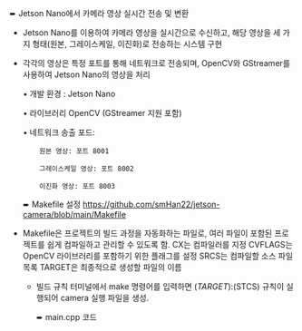 ➨ Jetson Nano에서 카메라 영상 실시간 전송 및 변환
- Jetson Nano를 이용하여 카메라 영상을 실시간으로 수신하고, 해당 영상을 세 가지 형태(원본, 그레이스케일, 이진화)로 전송하는 시스템 구현
- 각각의 영상은 특정 포트를 통해 네트워크로 전송되며, OpenCV와 GStreamer를 사용하여 Jetson Nano의 영상을 처리

  • 개발 환경 : Jetson Nano
  
  • 라이브러리 OpenCV (GStreamer 지원 포함)
  
  • 네트워크 송출 포드:
  
          원본 영상: 포트 8001
  
          그레이스케일 영상: 포트 8002
  
          이진화 영상: 포트 8003

  ➨ Makefile 설정
  https://github.com/smHan22/jetson-camera/blob/main/Makefile
- Makefile은 프로젝트의 빌드 과정을 자동화하는 파일로, 여러 파일이 포함된 프로젝트를 쉽게 컴파일하고 관리할 수 있도록 함.
    CX는 컴파일러를 지정
    CVFLAGS는 OpenCV 라이브러리를 포함하기 위한 플래그를 설정
    SRCS는 컴파일할 소스 파일 목록
    TARGET은 최종적으로 생성할 파일의 이름

  - 빌드 규칙
    터미널에서 make 명령어를 입력하면 $(TARGET):$(STCS) 규칙이 실행되어 camera 실행 파일을 생성.

    ➨ main.cpp 코드
    

